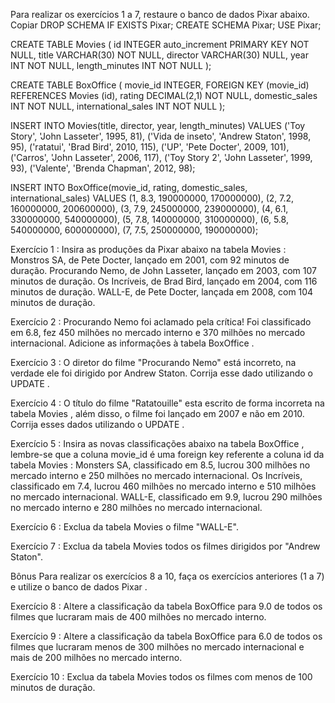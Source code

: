 Para realizar os exercícios 1 a 7, restaure o banco de dados Pixar abaixo.
Copiar
DROP SCHEMA IF EXISTS Pixar;
CREATE SCHEMA Pixar;
USE Pixar;

CREATE TABLE Movies (
  id INTEGER auto_increment PRIMARY KEY NOT NULL,
  title VARCHAR(30) NOT NULL,
  director VARCHAR(30) NULL,
  year INT NOT NULL,
  length_minutes INT NOT NULL
);

CREATE TABLE BoxOffice (
  movie_id INTEGER,
  FOREIGN KEY (movie_id) REFERENCES Movies (id),
  rating DECIMAL(2,1) NOT NULL,
  domestic_sales INT NOT NULL,
  international_sales INT NOT NULL
);

INSERT INTO Movies(title, director, year, length_minutes)
  VALUES ('Toy Story', 'John Lasseter', 1995, 81),
         ('Vida de inseto', 'Andrew Staton', 1998, 95),
         ('ratatui', 'Brad Bird', 2010, 115),
         ('UP', 'Pete Docter', 2009, 101),
         ('Carros', 'John Lasseter', 2006, 117),
         ('Toy Story 2', 'John Lasseter', 1999, 93),
         ('Valente', 'Brenda Chapman', 2012, 98);


INSERT INTO BoxOffice(movie_id, rating, domestic_sales, international_sales)
  VALUES (1, 8.3, 190000000, 170000000),
         (2, 7.2, 160000000, 200600000),
         (3, 7.9, 245000000, 239000000),
         (4, 6.1, 330000000, 540000000),
         (5, 7.8, 140000000, 310000000),
         (6, 5.8, 540000000, 600000000),
         (7, 7.5, 250000000, 190000000);
         
Exercício 1 : Insira as produções da Pixar abaixo na tabela Movies :
Monstros SA, de Pete Docter, lançado em 2001, com 92 minutos de duração.
Procurando Nemo, de John Lasseter, lançado em 2003, com 107 minutos de duração.
Os Incríveis, de Brad Bird, lançado em 2004, com 116 minutos de duração.
WALL-E, de Pete Docter, lançada em 2008, com 104 minutos de duração.

Exercício 2 : Procurando Nemo foi aclamado pela crítica! Foi classificado em 6.8, fez 450 milhões no mercado interno e 370 milhões no mercado internacional. Adicione as informações à tabela BoxOffice .

Exercício 3 : O diretor do filme "Procurando Nemo" está incorreto, na verdade ele foi dirigido por Andrew Staton. Corrija esse dado utilizando o UPDATE .

Exercício 4 : O título do filme "Ratatouille" esta escrito de forma incorreta na tabela Movies , além disso, o filme foi lançado em 2007 e não em 2010. Corrija esses dados utilizando o UPDATE .

Exercício 5 : Insira as novas classificações abaixo na tabela BoxOffice , lembre-se que a coluna movie_id é uma foreign key referente a coluna id da tabela Movies :
Monsters SA, classificado em 8.5, lucrou 300 milhões no mercado interno e 250 milhões no mercado internacional.
Os Incríveis, classificado em 7.4, lucrou 460 milhões no mercado interno e 510 milhões no mercado internacional.
WALL-E, classificado em 9.9, lucrou 290 milhões no mercado interno e 280 milhões no mercado internacional.

Exercício 6 : Exclua da tabela Movies o filme "WALL-E".

Exercício 7 : Exclua da tabela Movies todos os filmes dirigidos por "Andrew Staton".

Bônus
Para realizar os exercícios 8 a 10, faça os exercícios anteriores (1 a 7) e utilize o banco de dados Pixar .

Exercício 8 : Altere a classificação da tabela BoxOffice para 9.0 de todos os filmes que lucraram mais de 400 milhões no mercado interno.

Exercício 9 : Altere a classificação da tabela BoxOffice para 6.0 de todos os filmes que lucraram menos de 300 milhões no mercado internacional e mais de 200 milhões no mercado interno.

Exercício 10 : Exclua da tabela Movies todos os filmes com menos de 100 minutos de duração.

